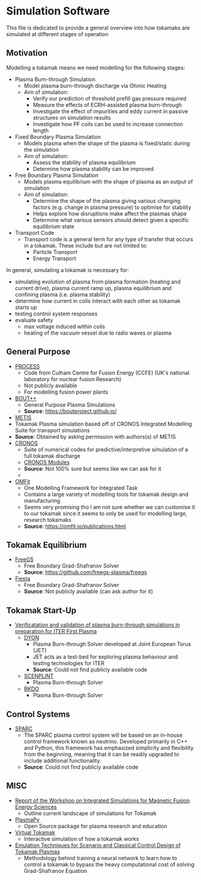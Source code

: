 # Simulation Software

This file is dedicated to provide a general overview into how tokamaks are simulated at different stages of operation
## Motivation
Modelling a tokamak means we need modelling for the following stages:
- Plasma Burn-through Simulation
  - Model plasma burn-through discharge via Ohmic Heating 
  - Aim of simulation:
    - Verify our prediction of threshold prefill gas pressure required 
    - Measure the effects of ECRH-assisted plasma burn-through 
    - Investigate the effect of impurities and eddy current in passive structures on simulation results
    - Investigate how PF coils can be used to increase connection length
- Fixed Boundary Plasma Simulation
  - Models plasma when the shape of the plasma is fixed/static during the simulation
  - Aim of simulation:
    - Assess the stability of plasma equilibrium
    - Determine how plasma stability can be improved 
- Free Boundary Plasma Simulation
  - Models plasma equilibrium with the shape of plasma as an output of simulation
  - Aim of simulation:
    - Determine the shape of the plasma giving various changing factors (e.g. change in plasma pressure) to optimise
      for stability
    - Helps explore how disruptions make affect the plasmas shape 
    - Determine what various sensors should detect given a specific equilibrium state
- Transport Code 
  - Transport code is a general term for any type of transfer that occurs in a tokamak. These include but are not
    limited to:
    - Particle Transport 
    - Energy Transport

In general, simulating a tokamak is necessary for:
- simulating evolution of plasma from plasma formation (heating and current drive), plasma current ramp up, plasma
  equilibrium and confining plasma (i.e. plasma stability)
- determine how current in coils interact with each other as tokamak starts up
- testing control system responses
- evaluate safety
  - max voltage induced within coils
  - heating of the vacuum vessel due to radio waves or plasma

## General Purpose
- [PROCESS](https://ccfe.ukaea.uk/wp-content/uploads/2019/11/A-User-Guide-to-the-PROCESS-systems-code.pdf)
  - Code from Culham Centre for Fusion Energy (CCFE) (UK's national laboratory for nuclear fusion Research)
  - Not publicly available
  - For modelling fusion power plants 
- [BOUT++](https://bout-dev.readthedocs.io/en/latest/)
  - General Purpose Plasma Simulations
  - **Source**: https://boutproject.github.io/
- [METIS](https://fusenet.eu/metis-plasma-simulator)
- Tokamak Plasma simulation based off of CRONOS Integrated Modelling Suite for transport simulations
- **Source**: Obtained by asking permission with authors(s) of METIS
- [CRONOS](https://iopscience.iop.org/article/10.1088/0029-5515/50/4/043001)
  - Suite of numerical codes for predictive/interpretive simulation of a full tokamak discharge
  - [CRONOS Modules](http://www-fusion-magnetique.cea.fr/cronos/gp/cronos_gb.pdf)
  - **Source**: Not 100% sure but seems like we can ask for it
  - 
- [OMFit](https://www.osti.gov/servlets/purl/1411210)
  - One Modelling Framework for Integrated Task
  - Contains a large variety of modelling tools for tokamak design and manufacturing
  - Seems very promising tho I am not sure whether we can customise it to our tokamak since it seems to only be used for
    modelling large, research tokamaks
  - **Source**: https://omfit.io/publications.html

## Tokamak Equilibrium
- [FreeGS](https://freegs.readthedocs.io/en/latest/)
  - Free Boundary Grad-Shafranov Solver
  - **Source**: https://github.com/freegs-plasma/freegs
- [Fiesta](https://arxiv.org/abs/1310.8450)
  - Free Boundary Grad-Shafranov Solver
  - **Source**: Not publicly available (can ask author for it)


## Tokamak Start-Up
- [Verificatation and validation of plasma burn-through simulations in preparation for ITER First Plasma](https://conferences.iaea.org/event/214/contributions/17228/attachments/9791/15307/poster_695.pdf)
  - [DYON](https://arxiv.org/pdf/1403.0380.pdf)
    - Plasma Burn-through Solver developed at Joint European Torus (JET)
    - JET acts as a test-bed for exploring plasma behaviour and testing technologies for ITER
    - **Source**: Could not find publicly available code
  - [SCENPLINT](https://iopscience.iop.org/article/10.1088/0029-5515/16/5/005)
    - Plasma Burn-through Solver
  - [BKDO](https://info.fusion.ciemat.es/OCS/EPS2018PAP/pdf/P4.1074.pdf)
    - Plasma Burn-through Solver

## Control Systems
- [SPARC](https://pubs.aip.org/aip/pop/article/30/9/090601/2909870/SPARC-as-a-platform-to-advance-tokamak-science)
    - The SPARC plasma control system will be based on an in-house control framework known as neutrino. Developed
      primarily in C++ and Python, this framework has emphasized simplicity and flexibility from the beginning, meaning
      that it can be readily upgraded to include additional functionality.
    - **Source**: Could not find publicly available code

## MISC
- [Report of the Workshop on Integrated Simulations for Magnetic Fusion Energy Sciences](https://science.osti.gov/-/media/fes/pdf/workshop-reports/2016/ISFusionWorkshopReport_11-12-2015.pdf?la=en&hash=1432311A0F2EAD8CCF2375C76A9366BE1A96019C)
  - Outline current landscape of simulations for Tokamak 
- [PlasmaPy](https://docs.plasmapy.org/en/latest/index.html)
  - Open Source package for plasma research and education
- [Virtual Tokamak](https://ippex.pppl.gov/#vt)
  - Interactive simulation of how a tokamak works
- [Emulation Techniques for Scenario and Classical Control Design of Tokamak Plasmas](https://arxiv.org/pdf/2403.18912.pdf)
    - Methodology behind training a neural network to learn how to control a tokamak to bypass the heavy computational
      cost of solving Grad-Shafranov Equation